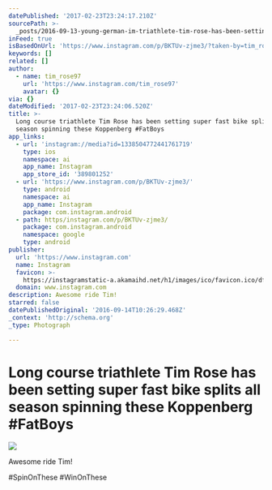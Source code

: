 ```yaml
---
datePublished: '2017-02-23T23:24:17.210Z'
sourcePath: >-
  _posts/2016-09-13-young-german-im-triathlete-tim-rose-has-been-setting-super-f.md
inFeed: true
isBasedOnUrl: 'https://www.instagram.com/p/BKTUv-zjme3/?taken-by=tim_rose97'
keywords: []
related: []
author:
  - name: tim_rose97
    url: 'https://www.instagram.com/tim_rose97'
    avatar: {}
via: {}
dateModified: '2017-02-23T23:24:06.520Z'
title: >-
  Long course triathlete Tim Rose has been setting super fast bike splits all
  season spinning these Koppenberg #FatBoys
app_links:
  - url: 'instagram://media?id=1338504772441761719'
    type: ios
    namespace: ai
    app_name: Instagram
    app_store_id: '389801252'
  - url: 'https://www.instagram.com/p/BKTUv-zjme3/'
    type: android
    namespace: ai
    app_name: Instagram
    package: com.instagram.android
  - path: https/instagram.com/p/BKTUv-zjme3/
    package: com.instagram.android
    namespace: google
    type: android
publisher:
  url: 'https://www.instagram.com'
  name: Instagram
  favicon: >-
    https://instagramstatic-a.akamaihd.net/h1/images/ico/favicon.ico/dfa85bb1fd63.ico
  domain: www.instagram.com
description: Awesome ride Tim!
starred: false
datePublishedOriginal: '2016-09-14T10:26:29.468Z'
_context: 'http://schema.org'
_type: Photograph

---
```

# Long course triathlete Tim Rose has been setting super fast bike splits all season spinning these Koppenberg \#FatBoys
![](https://s3-us-west-2.amazonaws.com/the-grid-img/p/dd1bd93d55a260c4c5d9eb247f543e31d7fff6e2.jpg)

Awesome ride Tim!

\#SpinOnThese \#WinOnThese